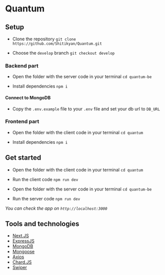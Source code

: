 # Quantum

## Setup

- Clone the repository
  `git clone https://github.com/Shitikyan/Quantum.git`

- Choose the `develop` branch
  `git checkout develop`

### Backend part

- Open the folder with the server code in your terminal
  `cd quantum-be`

- Install dependencies
  `npm i`

#### Connect to MongoDB

- Copy the `.env.example` file to your `.env` file and set your db url to `DB_URL`

### Frontend part

- Open the folder with the client code in your terminal
  `cd quantum`

- Install dependencies
  `npm i`

## Get started

- Open the folder with the client code in your terminal
  `cd quantum`

- Run the client code
  `npm run dev`

- Open the folder with the server code in your terminal
  `cd quantum-be`

- Run the server code
  `npm run dev`

_You can check the app on `http://localhost:3000`_

## Tools and technologies

- [Next.JS](https://nextjs.org/)
- [ExpressJS](https://expressjs.com/)
- [MongoDB](https://www.mongodb.com/)
- [Mongoose](https://mongoosejs.com/)
- [Axios](https://axios-http.com/)
- [Chard.JS](https://www.chartjs.org/)
- [Swiper](https://swiperjs.com/)
